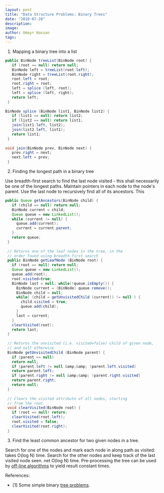 ```yaml
---
layout: post
title: "Data Structure Problems: Binary Trees"
date: "2010-07-28"
description:
image: 
author: Umayr Hassan
tags:
---
```


1. Mapping a binary tree into a list

```java
public BinNode treeList(BinNode root) {
   if (root == null) return null;
   BinNode left = treeList(root.left);
   BinNode right = treeList(root.right);
   root.left = root;
   root.right = root;
   left = splice (left, root);
   left = splice (left, right);
   return left;
 }
 
BinNode splice (BinNode list1, BinNode list2) {
   if (list1 == null) return list2;
   if (list2 == null) return list1;
   join(list1.left, list2);
   join(list2.left, list1);
   return list1;
 }
 
void join(BinNode prev, BinNode next) {
   prev.right = next;
   next.left = prev;
 }
```

2. Finding the longest path in a binary tree

Use breadth-first search to find the last node visited - this shall necessarily be one of the longest paths. 
Maintain pointers in each node to the node's parent. Use the last node to recursively find all of its ancestors. This

```java
public Queue getAncestors(BinNode child) {
   if (child == null) return null;
   BinNode current = child;
   Queue queue = new LinkedList();
   while (current != null) {
     queue.add(current);
     current = current.parent;
   }
   return queue;
 }
 
 // Returns one of the leaf nodes in the tree, in the
 // order found using breadth-first search
 public BinNode getLeafNode (BinNode root) {
   if (root == null) return null;
   Queue queue = new LinkedList();
   queue.add(root);
   root.visited=true;
   BinNode last = null; while(!queue.isEmpty()) {
     BinNode current = (BinNode) queue.remove();
     BinNode child = null;
     while( (child = getUnvisitedChild (current)) != null ) {
       child.visited = true;
       queue.add(child);
     }
     last = current;
   }
   clearVisited(root);
   return last;
 }
 
 // Returns the unvisited (i.e. visited=false) child of given node,
 // and null otherwise
 BinNode getUnvisitedChild (BinNode parent) {
   if (parent == null)
   return null;
   if (parent.left != null &amp;&amp; !parent.left.visited)
   return parent.left;
   if (parent.right != null &amp;&amp; !parent.right.visited)
   return parent.right;
   return null;
 }
 
 // Clears the visited attribute of all nodes, starting
 // from the root
 void clearVisited(BinNode root) {
   if (root == null) return;
   clearVisited(root.left);
   root.visited = false;
   clearVisited(root.right);        
 }
```

3. Find the least common ancestor for two given nodes in a tree.

Search for one of the nodes and mark each node in along path as visited: takes O(log N) time. Search for the 
other nodes and keep track of the last visited node seen. net O(log N) time. Pre-processing the tree can be 
used by [off-line algorithms](http://en.wikipedia.org/wiki/Lowest_common_ancestor) to yield result constant times.

References:

* [1] Some simple binary [tree problems](http://cslibrary.stanford.edu/110/BinaryTrees.html).
